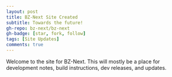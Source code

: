 ```yaml
---
layout: post
title: BZ-Next Site Created
subtitle: Towards the future!
gh-repo: bz-next/bz-next
gh-badge: [star, fork, follow]
tags: [Site Updates]
comments: true
---
```


Welcome to the site for BZ-Next. This will mostly be a place for development notes, build instructions, dev releases, and updates.
